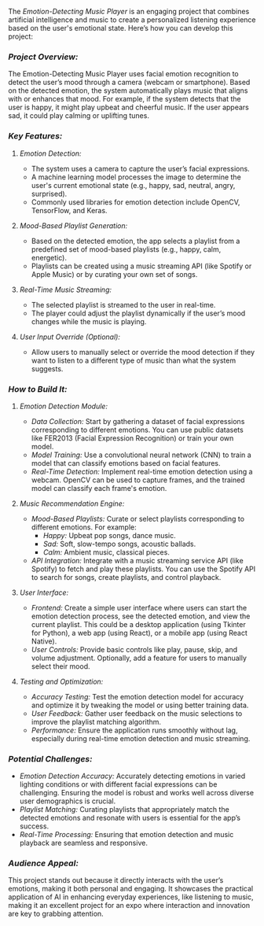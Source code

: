 The *Emotion-Detecting Music Player* is an engaging project that combines artificial intelligence and music to create a personalized listening experience based on the user's emotional state. Here’s how you can develop this project:

### *Project Overview:*
The Emotion-Detecting Music Player uses facial emotion recognition to detect the user’s mood through a camera (webcam or smartphone). Based on the detected emotion, the system automatically plays music that aligns with or enhances that mood. For example, if the system detects that the user is happy, it might play upbeat and cheerful music. If the user appears sad, it could play calming or uplifting tunes.

### *Key Features:*

1. *Emotion Detection:*
   - The system uses a camera to capture the user’s facial expressions.
   - A machine learning model processes the image to determine the user's current emotional state (e.g., happy, sad, neutral, angry, surprised).
   - Commonly used libraries for emotion detection include OpenCV, TensorFlow, and Keras.

2. *Mood-Based Playlist Generation:*
   - Based on the detected emotion, the app selects a playlist from a predefined set of mood-based playlists (e.g., happy, calm, energetic).
   - Playlists can be created using a music streaming API (like Spotify or Apple Music) or by curating your own set of songs.

3. *Real-Time Music Streaming:*
   - The selected playlist is streamed to the user in real-time.
   - The player could adjust the playlist dynamically if the user’s mood changes while the music is playing.

4. *User Input Override (Optional):*
   - Allow users to manually select or override the mood detection if they want to listen to a different type of music than what the system suggests.

### *How to Build It:*

1. *Emotion Detection Module:*
   - *Data Collection:* Start by gathering a dataset of facial expressions corresponding to different emotions. You can use public datasets like FER2013 (Facial Expression Recognition) or train your own model.
   - *Model Training:* Use a convolutional neural network (CNN) to train a model that can classify emotions based on facial features.
   - *Real-Time Detection:* Implement real-time emotion detection using a webcam. OpenCV can be used to capture frames, and the trained model can classify each frame's emotion.

2. *Music Recommendation Engine:*
   - *Mood-Based Playlists:* Curate or select playlists corresponding to different emotions. For example:
     - *Happy:* Upbeat pop songs, dance music.
     - *Sad:* Soft, slow-tempo songs, acoustic ballads.
     - *Calm:* Ambient music, classical pieces.
   - *API Integration:* Integrate with a music streaming service API (like Spotify) to fetch and play these playlists. You can use the Spotify API to search for songs, create playlists, and control playback.

3. *User Interface:*
   - *Frontend:* Create a simple user interface where users can start the emotion detection process, see the detected emotion, and view the current playlist. This could be a desktop application (using Tkinter for Python), a web app (using React), or a mobile app (using React Native).
   - *User Controls:* Provide basic controls like play, pause, skip, and volume adjustment. Optionally, add a feature for users to manually select their mood.

4. *Testing and Optimization:*
   - *Accuracy Testing:* Test the emotion detection model for accuracy and optimize it by tweaking the model or using better training data.
   - *User Feedback:* Gather user feedback on the music selections to improve the playlist matching algorithm.
   - *Performance:* Ensure the application runs smoothly without lag, especially during real-time emotion detection and music streaming.

### *Potential Challenges:*
- *Emotion Detection Accuracy:* Accurately detecting emotions in varied lighting conditions or with different facial expressions can be challenging. Ensuring the model is robust and works well across diverse user demographics is crucial.
- *Playlist Matching:* Curating playlists that appropriately match the detected emotions and resonate with users is essential for the app’s success.
- *Real-Time Processing:* Ensuring that emotion detection and music playback are seamless and responsive.

### *Audience Appeal:*
This project stands out because it directly interacts with the user’s emotions, making it both personal and engaging. It showcases the practical application of AI in enhancing everyday experiences, like listening to music, making it an excellent project for an expo where interaction and innovation are key to grabbing attention.